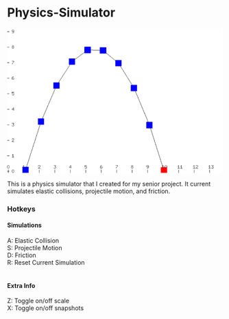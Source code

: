 # Physics-Simulator

![alt text](readme_screenshot.png "Projectile Motion Example")

This is a physics simulator that I created for my senior project. It current simulates elastic collisions, projectile motion, and friction. 

### Hotkeys

#### Simulations
A: Elastic Collision <br />
S: Projectile Motion <br />
D: Friction <br />
R: Reset Current Simulation <br /><br />

#### Extra Info
Z: Toggle on/off scale <br />
X: Toggle on/off snapshots <br />
